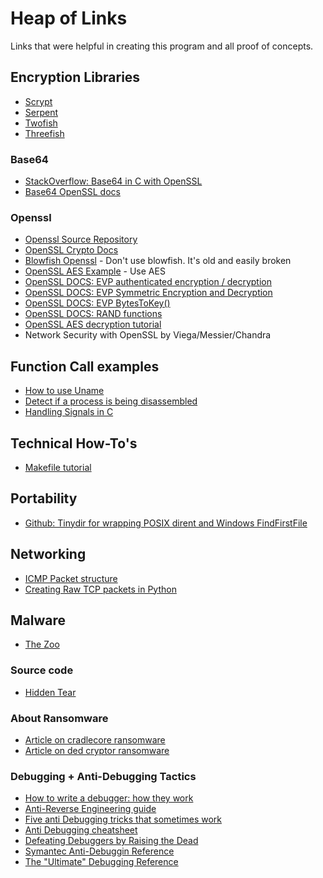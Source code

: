 # Heap of Links
Links that were helpful in creating this program and all proof of concepts.

## Encryption Libraries
* [Scrypt](http://www.tarsnap.com/scrypt.html)
* [Serpent](http://www.cl.cam.ac.uk/~rja14/serpent.html)
* [Twofish](https://www.schneier.com/academic/twofish/download.html)
* [Threefish](https://github.com/wernerd/Skein3Fish)

### Base64
* [StackOverflow: Base64 in C with OpenSSL](https://stackoverflow.com/questions/342409/how-do-i-base64-encode-decode-in-c)
* [Base64 OpenSSL docs](https://www.openssl.org/docs/man1.0.2/crypto/BIO_f_base64.html)

### Openssl
* [Openssl Source Repository](https://www.openssl.org/source/)
* [OpenSSL Crypto Docs](https://www.openssl.org/docs/man1.0.2/crypto/crypto.html)
* [Blowfish Openssl](https://www.openssl.org/docs/man1.0.2/crypto/blowfish.html) - Don't use blowfish. It's old and easily broken
* [OpenSSL AES Example](https://github.com/saju/misc/blob/master/misc/openssl_aes.c) - Use AES
* [OpenSSL DOCS: EVP authenticated encryption / decryption](https://wiki.openssl.org/index.php/EVP_Authenticated_Encryption_and_Decryption)
* [OpenSSL DOCS: EVP Symmetric Encryption and Decryption](https://wiki.openssl.org/index.php/EVP_Symmetric_Encryption_and_Decryption)
* [OpenSSL DOCS: EVP BytesToKey()](https://wiki.openssl.org/index.php/Manual:EVP_BytesToKey(3))
* [OpenSSL DOCS: RAND functions](https://www.openssl.org/docs/man1.0.2/crypto/RAND_bytes.html)
* [OpenSSL AES decryption tutorial](http://eclipsesource.com/blogs/2017/01/17/tutorial-aes-encryption-and-decryption-with-openssl/)
* Network Security with OpenSSL by Viega/Messier/Chandra

## Function Call examples
* [How to use Uname](https://stackoverflow.com/questions/3596310/c-how-to-use-the-function-uname)
* [Detect if a process is being disassembled](https://stackoverflow.com/questions/3596781/how-to-detect-if-the-current-process-is-being-run-by-gdb)
* [Handling Signals in C](https://www.gnu.org/software/libc/manual/html_node/Sigaction-Function-Example.html)

## Technical How-To's
* [Makefile tutorial](http://www.cs.colby.edu/maxwell/courses/tutorials/maketutor/)

## Portability
* [Github: Tinydir for wrapping POSIX dirent and Windows FindFirstFile](https://github.com/cxong/tinydir)

## Networking
* [ICMP Packet structure](http://www.networksorcery.com/enp/protocol/icmp/msg8.htm)
* [Creating Raw TCP packets in Python](http://www.binarytides.com/raw-socket-programming-in-python-linux/)

## Malware
* [The Zoo](https://github.com/ytisf/theZoo.git)

### Source code
* [Hidden Tear](https://github.com/goliate/hidden-tear.git)

### About Ransomware
* [Article on cradlecore ransomware](http://www.securityweek.com/cradlecore-ransomware-sold-source-code)
* [Article on ded cryptor ransomware](https://blog.kaspersky.com/ded-cryptor-ransomware/12526/)

### Debugging + Anti-Debugging Tactics
* [How to write a debugger: how they work](http://system.joekain.com/debugger/)
* [Anti-Reverse Engineering guide](https://www.codeproject.com/Articles/30815/An-Anti-Reverse-Engineering-Guide)
* [Five anti Debugging tricks that sometimes work](https://blog.malwarebytes.com/threat-analysis/2014/09/five-anti-debugging-tricks-that-sometimes-fool-analysts/)
* [Anti Debugging cheatsheet](http://antukh.com/blog/2015/01/19/malware-techniques-cheat-sheet/)
* [Defeating Debuggers by Raising the Dead](https://spareclockcycles.org/2012/02/14/stack-necromancy-defeating-debuggers-by-raising-the-dead/)
* [Symantec Anti-Debuggin Reference](https://www.symantec.com/connect/articles/windows-anti-debug-reference)
* [The "Ultimate" Debugging Reference](http://pferrie.host22.com/papers/antidebug.pdf)

